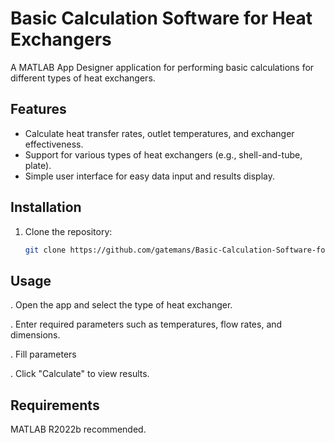 # Basic Calculation Software for Heat Exchangers

A MATLAB App Designer application for performing basic calculations for different types of heat exchangers.

## Features

- Calculate heat transfer rates, outlet temperatures, and exchanger effectiveness.
- Support for various types of heat exchangers (e.g., shell-and-tube, plate).
- Simple user interface for easy data input and results display.

## Installation

1. Clone the repository:
   ```bash
   git clone https://github.com/gatemans/Basic-Calculation-Software-for-Heat-Exchangers.git

## Usage
. Open the app and select the type of heat exchanger.

. Enter required parameters such as temperatures, flow rates, and dimensions.

. Fill parameters

. Click "Calculate" to view results.

## Requirements
MATLAB R2022b recommended.

